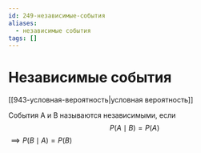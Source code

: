 ```yaml
---
id: 249-независимые-события
aliases:
  - независимые события
tags: []
---
```


# Независимые события
[[943-условная-вероятность|условная вероятность]]

События A и B называются независимыми, если
$$
P(A \mid B) = P(A)
$$
$\implies P(B \mid A) = P(B)$
